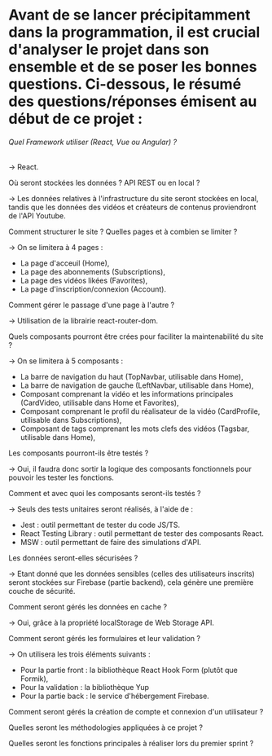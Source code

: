 # Avant de se lancer précipitamment dans la programmation, il est crucial d'analyser le projet dans son ensemble et de se poser les bonnes questions. Ci-dessous, le résumé des questions/réponses émisent au début de ce projet : 

###### Quel Framework utiliser (React, Vue ou Angular) ?
<p>→ React.</p>

Où seront stockées les données ? API REST ou en local ?
<p>→ Les données relatives à l'infrastructure du site seront stockées en local, tandis que les données des vidéos et créateurs de contenus proviendront de l'API Youtube.</p>

Comment structurer le site ? Quelles pages et à combien se limiter ?
<p>→ On se limitera à 4 pages :</p>
<ul>
<li>La page d'acceuil (Home),</li>
<li>La page des abonnements (Subscriptions),</li>
<li>La page des vidéos likées (Favorites),</li>
<li>La page d'inscription/connexion (Account).</li>
</ul>

Comment gérer le passage d'une page à l'autre ?
<p>→ Utilisation de la librairie react-router-dom.</p>

Quels composants pourront être crées pour faciliter la maintenabilité du site ?
<p>→ On se limitera à 5 composants :</p>
<ul>
<li>La barre de navigation du haut (TopNavbar, utilisable dans Home),</li>
<li>La barre de navigation de gauche (LeftNavbar, utilisable dans Home),</li>
<li>Composant comprenant la vidéo et les informations principales (CardVideo, utilisable dans Home et Favorites),</li>
<li>Composant comprenant le profil du réalisateur de la vidéo (CardProfile, utilisable dans Subscriptions),</li>
<li>Composant de tags comprenant les mots clefs des vidéos (Tagsbar, utilisable dans Home),</li>
</ul>

Les composants pourront-ils être testés ?
<p>→ Oui, il faudra donc sortir la logique des composants fonctionnels pour pouvoir les tester les fonctions.</p>

Comment et avec quoi les composants seront-ils testés ?
<p>→ Seuls des tests unitaires seront réalisés, à l'aide de : </p>
<ul>
<li>Jest : outil permettant de tester du code JS/TS.</li>
<li>React Testing Library : outil permettant de tester des composants React.</li>
<li>MSW : outil permettant de faire des simulations d'API.</li>
</ul>

Les données seront-elles sécurisées ?
<p>→ Etant donné que les données sensibles (celles des utilisateurs inscrits) seront stockées sur Firebase (partie backend), cela génère une première couche de sécurité.</p>

Comment seront gérés les données en cache ?
<p>→ Oui, grâce à la propriété localStorage de Web Storage API.</p>

Comment seront gérés les formulaires et leur validation ?
<p>→ On utilisera les trois éléments suivants :</p>
<ul>
<li>Pour la partie front : la bibliothèque React Hook Form (plutôt que Formik),</li>
<li>Pour la validation : la bibliothèque Yup</li>
<li>Pour la partie back : le service d'hébergement Firebase.</li>
</ul>


Comment seront gérés la création de compte et connexion d'un utilisateur ?

Quelles seront les méthodologies appliquées à ce projet ?

Quelles seront les fonctions principales à réaliser lors du premier sprint ?


